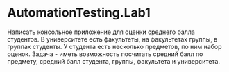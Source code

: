 # AutomationTesting.Lab1
Написать консольное приложение для оценки среднего балла студентов. В университете есть факультеты, на факультетах группы, в группах студенты. У студента есть несколько предметов, по ним набор оценок. Задача - иметь возможность посчитать средний балл по предмету, средний балл студента, группы, факультета и университета. 
